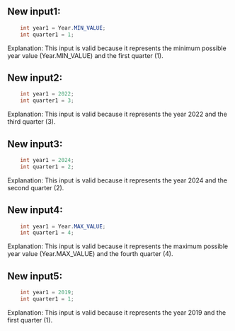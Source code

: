 ## New input1:
```java
    int year1 = Year.MIN_VALUE;
    int quarter1 = 1;
```
Explanation: This input is valid because it represents the minimum possible year value (Year.MIN_VALUE) and the first quarter (1).

## New input2:
```java
    int year1 = 2022;
    int quarter1 = 3;
```
Explanation: This input is valid because it represents the year 2022 and the third quarter (3).

## New input3:
```java
    int year1 = 2024;
    int quarter1 = 2;
```
Explanation: This input is valid because it represents the year 2024 and the second quarter (2).

## New input4:
```java
    int year1 = Year.MAX_VALUE;
    int quarter1 = 4;
```
Explanation: This input is valid because it represents the maximum possible year value (Year.MAX_VALUE) and the fourth quarter (4).

## New input5:
```java
    int year1 = 2019;
    int quarter1 = 1;
```
Explanation: This input is valid because it represents the year 2019 and the first quarter (1).